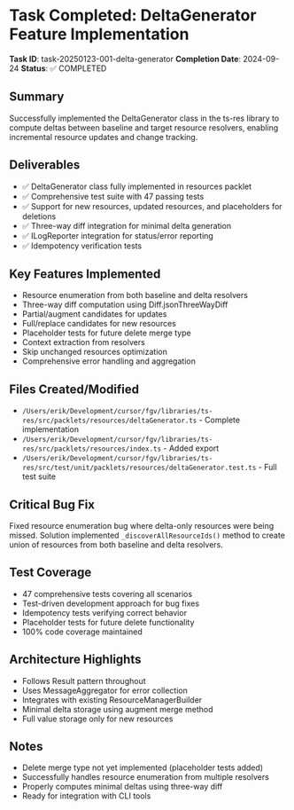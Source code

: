 # Task Completed: DeltaGenerator Feature Implementation

**Task ID**: task-20250123-001-delta-generator
**Completion Date**: 2024-09-24
**Status**: ✅ COMPLETED

## Summary
Successfully implemented the DeltaGenerator class in the ts-res library to compute deltas between baseline and target resource resolvers, enabling incremental resource updates and change tracking.

## Deliverables
- ✅ DeltaGenerator class fully implemented in resources packlet
- ✅ Comprehensive test suite with 47 passing tests
- ✅ Support for new resources, updated resources, and placeholders for deletions
- ✅ Three-way diff integration for minimal delta generation
- ✅ ILogReporter integration for status/error reporting
- ✅ Idempotency verification tests

## Key Features Implemented
- Resource enumeration from both baseline and delta resolvers
- Three-way diff computation using Diff.jsonThreeWayDiff
- Partial/augment candidates for updates
- Full/replace candidates for new resources
- Placeholder tests for future delete merge type
- Context extraction from resolvers
- Skip unchanged resources optimization
- Comprehensive error handling and aggregation

## Files Created/Modified
- `/Users/erik/Development/cursor/fgv/libraries/ts-res/src/packlets/resources/deltaGenerator.ts` - Complete implementation
- `/Users/erik/Development/cursor/fgv/libraries/ts-res/src/packlets/resources/index.ts` - Added export
- `/Users/erik/Development/cursor/fgv/libraries/ts-res/src/test/unit/packlets/resources/deltaGenerator.test.ts` - Full test suite

## Critical Bug Fix
Fixed resource enumeration bug where delta-only resources were being missed. Solution implemented `_discoverAllResourceIds()` method to create union of resources from both baseline and delta resolvers.

## Test Coverage
- 47 comprehensive tests covering all scenarios
- Test-driven development approach for bug fixes
- Idempotency tests verifying correct behavior
- Placeholder tests for future delete functionality
- 100% code coverage maintained

## Architecture Highlights
- Follows Result pattern throughout
- Uses MessageAggregator for error collection
- Integrates with existing ResourceManagerBuilder
- Minimal delta storage using augment merge method
- Full value storage only for new resources

## Notes
- Delete merge type not yet implemented (placeholder tests added)
- Successfully handles resource enumeration from multiple resolvers
- Properly computes minimal deltas using three-way diff
- Ready for integration with CLI tools